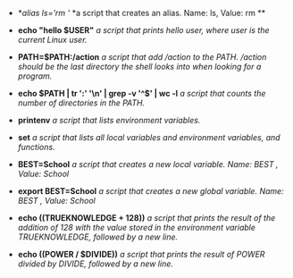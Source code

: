 * **alias ls='rm *'**
*a script that creates an alias. Name: ls, Value: rm **

* **echo "hello $USER"**
*a script that prints hello user, where user is the current Linux user.*

* **PATH=$PATH:/action**
*a script that add /action to the PATH. /action should be the last directory the shell looks into when looking for a program.*

* **echo $PATH | tr ':' '\n' | grep -v '^$' | wc -l**
*a script that counts the number of directories in the PATH.*

* **printenv**
*a script that lists environment variables.*

* **set**
*a script that lists all local variables and environment variables, and functions.*

* **BEST=School**
*a script that creates a new local variable. Name: BEST , Value: School*

* **export BEST=School**
*a script that creates a new global variable. Name: BEST , Value: School*

* **echo $(($TRUEKNOWLEDGE + 128))**
*a script that prints the result of the addition of 128 with the value stored in the environment variable TRUEKNOWLEDGE, followed by a new line.*

* **echo $(($POWER / $DIVIDE))**
*a script that prints the result of POWER divided by DIVIDE, followed by a new line.*

